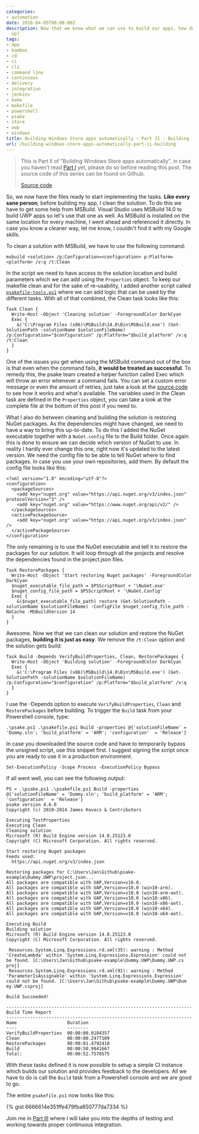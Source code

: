```yaml
---
categories:
- automation
date: 2016-04-05T00:00:00Z
description: Now that we know what we can use to build our apps, how do we set this
  up?
tags:
- app
- bamboo
- cd
- ci
- cli
- command line
- continuous
- delivery
- integration
- jenkins
- make
- makefile
- powershell
- psake
- store
- uwp
- windows
title: Building Windows Store apps automatically – Part II - Building
url: /building-windows-store-apps-automatically-part-ii-building
---
```


> This is Part II of "Building Windows Store apps automatically", in case you haven't read <a href="http://www.herebedragons.io/building-windows-store-apps-automatically-part-i-introduction" target="_blank">Part I</a> yet, please do so before reading this post. The source code of this series can be found on Github.
>
> <a class="github_link" href="https://github.com/JanDeDobbeleer/psake-example" target="_blank" >Source code</a>

So, we now have the files ready to start implementing the tasks. **Like every sane person**, before building my app, I clean the solution. To do this we have to get some help from MSBuild. Visual Studio uses MSBuild 14.0 to build UWP apps so let's use that one as well. As MSBuild is installed on the same location for every machine, I went ahead and referenced it directly. In case you know a cleaner way, let me know, I couldn't find it with my Google skills.

To clean a solution with MSBuild, we have to use the following command:

    msbuild <solution> /p:Configuration=<configuration> p:Platform=<platform> /v:q /t:Clean


In the script we need to have access to the solution location and build parameters which we can add using the `Properties` object. To keep our makefile clean and for the sake of re-usability, I added another script called <a href="https://github.com/JanDeDobbeleer/psake-example/blob/master/Build/psakefile-tools.ps1" target="_blank"><code>psakefile-tools.ps1</code></a> where we can add logic that can be used by the different tasks. With all of that combined, the Clean task looks like this:

    Task Clean {
      Write-Host -Object 'Cleaning solution' -ForegroundColor DarkCyan
      Exec {
        &('C:\Program Files (x86)\MSBuild\14.0\Bin\MSBuild.exe') (Get-SolutionPath -solutionName $solutionFileName) /p:Configuration="$configuration" /p:Platform="$build_platform" /v:q /t:Clean
      }
    }


One of the issues you get when using the MSBuild command out of the box is that even when the command fails, **it would be treated as successful**. To remedy this, the psake team created a helper function called Exec which will throw an error whenever a command fails. You can set a custom error message or even the amount of retries, just take a look at the <a href="https://github.com/psake/psake/blob/master/psake.psm1" target="_blank">source code</a> to see how it works and what's available. The variables used in the Clean task are defined in the `Properties` object, you can take a look at the complete file at the bottom of this post if you need to.

What I also do between cleaning and building the solution is restoring NuGet packages. As the dependencies might have changed, we need to have a way to bring this up-to-date. To do this I added the NuGet executable together with a `NuGet.config` file to the Build folder. Once again this is done to ensure we can decide which version of NuGet to use. In reality I hardly ever change this one, right now it's updated to the latest version. We need the config file to be able to tell NuGet where to find packages. In case you use your own repositories, add them. By default the config file looks like this:

    ﻿<?xml version="1.0" encoding="utf-8"?>
    <configuration>
      <packageSources>
        <add key="nuget.org" value="https://api.nuget.org/v3/index.json" protocolVersion="3" />
        <add key="nuget.org" value="https://www.nuget.org/api/v2/" />
      </packageSources>
      <activePackageSource>
        <add key="nuget.org" value="https://api.nuget.org/v3/index.json" />
      </activePackageSource>
    </configuration>


The only remaining is to use the NuGet executable and tell it to restore the packages for our solution. It will loop through all the projects and resolve the dependencies found in the project.json files.

    Task RestorePackages {
      Write-Host -Object 'Start restoring Nuget packages' -ForegroundColor DarkCyan
      $nuget_executable_file_path = $PSScriptRoot + '\NuGet.exe'
      $nuget_config_file_path = $PSScriptRoot + '\NuGet.Config'
      Exec {
        &($nuget_executable_file_path) restore (Get-SolutionPath -solutionName $solutionFileName) -ConfigFile $nuget_config_file_path -NoCache -MSBuildVersion 14
      }
    }


Awesome. Now we that we can clean our solution and restore the NuGet packages, **building it is just as easy**. We remove the `/t:Clean` option and the solution gets build:

    Task Build -Depends VerifyBuildProperties, Clean, RestorePackages {
      Write-Host -Object 'Building solution' -ForegroundColor DarkCyan
      Exec {
        &('C:\Program Files (x86)\MSBuild\14.0\Bin\MSBuild.exe') (Get-SolutionPath -solutionName $solutionFileName) /p:Configuration="$configuration" /p:Platform="$build_platform" /v:q
      }
    }


I use the -Depends option to execute `VerifyBuildProperties`, `Clean` and `RestorePackages` before building. To trigger the `Build` task from your Powershell console, type:

    .\psake.ps1 .\psakefile.ps1 Build -properties @{'solutionFileName' = 'Dummy.sln'; 'build_platform' = 'ARM'; 'configuration'  = 'Release'}


In case you downloaded the source code and have to temporarily bypass the unsigned script, use this snippet first. I suggest signing the script once you are ready to use it in a production environment.

    Set-ExecutionPolicy -Scope Process -ExecutionPolicy Bypass


If all went well, you can see the following output:

    PS > .\psake.ps1 .\psakefile.ps1 Build -properties @{'solutionFileName' = 'Dummy.sln'; 'build_platform' = 'ARM'; 'configuration'  = 'Release'}
    psake version 4.6.0
    Copyright (c) 2010-2014 James Kovacs & Contributors

    Executing TestProperties
    Executing Clean
    Cleaning solution
    Microsoft (R) Build Engine version 14.0.25123.0
    Copyright (C) Microsoft Corporation. All rights reserved.

    Start restoring Nuget packages
    Feeds used:
      https://api.nuget.org/v3/index.json

    Restoring packages for C:\Users\Jan\Github\psake-example\Dummy.UWP\project.json...
    All packages are compatible with UAP,Version=v10.0.
    All packages are compatible with UAP,Version=v10.0 (win10-arm).
    All packages are compatible with UAP,Version=v10.0 (win10-arm-aot).
    All packages are compatible with UAP,Version=v10.0 (win10-x86).
    All packages are compatible with UAP,Version=v10.0 (win10-x86-aot).
    All packages are compatible with UAP,Version=v10.0 (win10-x64).
    All packages are compatible with UAP,Version=v10.0 (win10-x64-aot).

    Executing Build
    Building solution
    Microsoft (R) Build Engine version 14.0.25123.0
    Copyright (C) Microsoft Corporation. All rights reserved.

     Resources.System.Linq.Expressions.rd.xml(35): warning : Method 'CreateLambda' within 'System.Linq.Expressions.Expression' could not be found. [C:\Users\Jan\Github\psake-example\Dummy.UWP\Dummy.UWP.cs proj]
     Resources.System.Linq.Expressions.rd.xml(91): warning : Method 'ParameterIsAssignable' within 'System.Linq.Expressions.Expression' could not be found. [C:\Users\Jan\Github\psake-example\Dummy.UWP\Dum my.UWP.csproj]

    Build Succeeded!

    ----------------------------------------------------------------------
    Build Time Report
    ----------------------------------------------------------------------
    Name                   Duration
    ----                   --------
    VerifyBuildProperties  00:00:00.0104357
    Clean                  00:00:00.2477109
    RestorePackages        00:00:01.4792410
    Build                  00:00:50.9941667
    Total:                 00:00:52.7570575


With these tasks defined it is now possible to setup a simple CI instance which builds our solution and provides feedback to the developers. All we have to do is call the `Build` task from a Powershell console and we are good to go.

The entire `psakefile.ps1` now looks like this:

{% gist 6666614e351ffe479fba850777da7334 %}

Join me in <a href="http://www.herebedragons.io/building-windows-store-apps-automatically-part-iii-continuous-integration" target="_blank">Part III</a> where I will take you into the depths of testing and working towards proper continuous integration.
